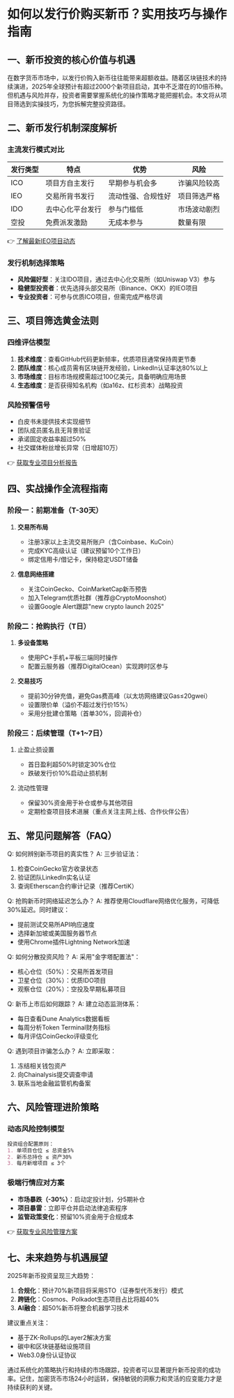 # 如何以发行价购买新币？实用技巧与操作指南

## 一、新币投资的核心价值与机遇

在数字货币市场中，以发行价购入新币往往能带来超额收益。随着区块链技术的持续演进，2025年全球预计有超过2000个新项目启动，其中不乏潜在的10倍币种。但机遇与风险并存，投资者需要掌握系统化的操作策略才能把握机会。本文将从项目筛选到实操技巧，为您拆解完整投资路径。

## 二、新币发行机制深度解析

### 主流发行模式对比

| 发行类型 | 特点 | 优势 | 风险 |
|---------|------|------|------|
| ICO | 项目方自主发行 | 早期参与机会多 | 诈骗风险较高 |
| IEO | 交易所背书发行 | 流动性强、合规性好 | 项目筛选严格 |
| IDO | 去中心化平台发行 | 参与门槛低 | 市场波动剧烈 |
| 空投 | 免费派发激励 | 无成本参与 | 数量有限 |

👉 [了解最新IEO项目动态](https://bit.ly/okx_welcome)

### 发行机制选择策略
- **风险偏好型**：关注IDO项目，通过去中心化交易所（如Uniswap V3）参与
- **稳健型投资者**：优先选择头部交易所（Binance、OKX）的IEO项目
- **专业投资者**：可参与优质ICO项目，但需完成严格尽调

## 三、项目筛选黄金法则

### 四维评估模型
1. **技术维度**：查看GitHub代码更新频率，优质项目通常保持周更节奏
2. **团队维度**：核心成员需有区块链开发经验，LinkedIn认证率达80%以上
3. **市场维度**：目标市场规模需超过100亿美元，具备明确应用场景
4. **生态维度**：是否获得知名机构（如a16z、红杉资本）战略投资

### 风险预警信号
- 白皮书未提供技术实现细节
- 团队成员匿名且无背景验证
- 承诺固定收益率超过50%
- 社交媒体粉丝增长异常（日增超10万）

👉 [获取专业项目分析报告](https://bit.ly/okx_welcome)

## 四、实战操作全流程指南

### 阶段一：前期准备（T-30天）
1. **交易所布局**
   - 注册3家以上主流交易所账户（含Coinbase、KuCoin）
   - 完成KYC高级认证（建议预留10个工作日）
   - 绑定信用卡/借记卡，保持稳定USDT储备

2. **信息网络搭建**
   - 关注CoinGecko、CoinMarketCap新币预告
   - 加入Telegram优质社群（推荐@CryptoMoonshot）
   - 设置Google Alert跟踪"new crypto launch 2025"

### 阶段二：抢购执行（T日）
1. **多设备策略**
   - 使用PC+手机+平板三端同时操作
   - 配置云服务器（推荐DigitalOcean）实现跨时区参与

2. **交易技巧**
   - 提前30分钟充值，避免Gas费高峰（以太坊网络建议Gas≤20gwei）
   - 设置限价单（溢价不超过发行价15%）
   - 采用分批建仓策略（首单30%，回调补仓）

### 阶段三：后续管理（T+1~7日）
1. 止盈止损设置
   - 首日盈利超50%时锁定30%仓位
   - 跌破发行价10%启动止损机制

2. 流动性管理
   - 保留30%资金用于补仓或参与其他项目
   - 定期检查项目技术进展（重点关注主网上线、合作伙伴公告）

## 五、常见问题解答（FAQ）

Q: 如何辨别新币项目的真实性？
A: 三步验证法：
1. 检查CoinGecko官方收录状态
2. 验证团队LinkedIn实名认证
3. 查询Etherscan合约审计记录（推荐CertiK）

Q: 抢购新币时网络延迟怎么办？
A: 推荐使用Cloudflare网络优化服务，可降低30%延迟。同时建议：
- 提前测试交易所API响应速度
- 选择新加坡或美国服务器节点
- 使用Chrome插件Lightning Network加速

Q: 如何分散投资风险？
A: 采用"金字塔配置法"：
- 核心仓位（50%）：交易所首发项目
- 卫星仓位（30%）：优质IDO项目
- 观察仓位（20%）：空投及早期私募项目

Q: 新币上市后如何跟踪？
A: 建立动态监测体系：
- 每日查看Dune Analytics数据看板
- 每周分析Token Terminal财务指标
- 每月评估CoinGecko评级变化

Q: 遇到项目诈骗怎么办？
A: 立即采取：
1. 冻结相关钱包资产
2. 向Chainalysis提交调查申请
3. 联系当地金融监管机构备案

## 六、风险管理进阶策略

### 动态风险控制模型
```markdown
投资组合配置原则：
1. 单项目仓位 ≤ 总资金5%
2. 新币总持仓 ≤ 资产30%
3. 每月新增项目 ≤ 3个
```

### 极端行情应对方案
- **市场暴跌（-30%）**：启动定投计划，分5期补仓
- **项目暴雷**：立即平仓并启动法律追索程序
- **监管政策变化**：预留10%资金用于合规成本

👉 [获取专业风险管理方案](https://bit.ly/okx_welcome)

## 七、未来趋势与机遇展望

2025年新币投资呈现三大趋势：
1. **合规化**：预计70%新项目将采用STO（证券型代币发行）模式
2. **跨链化**：Cosmos、Polkadot生态项目占比将超40%
3. **AI融合**：超50%新币将整合机器学习技术

建议重点关注：
- 基于ZK-Rollups的Layer2解决方案
- 碳中和区块链基础设施项目
- Web3.0身份认证协议

通过系统化的策略执行和持续的市场跟踪，投资者可以显著提升新币投资的成功率。记住，加密货币市场24小时运转，保持敏锐的洞察力和灵活的应变能力才是持续获利的关键。